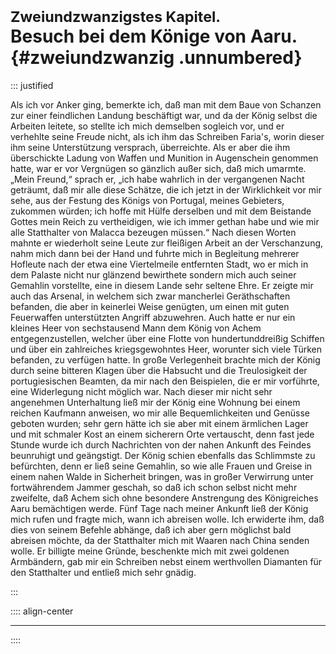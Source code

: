 # <small>Zweiundzwanzigstes Kapitel.</small><br />Besuch bei dem Könige von Aaru.{#zweiundzwanzig .unnumbered}

::: justified

Als ich vor Anker ging, bemerkte ich, daß man mit dem Baue von Schanzen zur
einer feindlichen Landung beschäftigt war, und da der König selbst die Arbeiten
leitete, so stellte ich mich demselben sogleich vor, und er verhehlte seine
Freude nicht, als ich ihm das Schreiben Faria's, worin dieser ihm seine
Unterstützung versprach, überreichte. Als er aber die ihm überschickte Ladung
von Waffen und Munition in Augenschein genommen hatte, war er vor Vergnügen so
gänzlich außer sich, daß mich umarmte. „Mein Freund,“ sprach er, „ich habe
wahrlich in der vergangenen Nacht geträumt, daß mir alle diese Schätze, die ich
jetzt in der Wirklichkeit vor mir sehe, aus der Festung des Königs von Portugal,
meines Gebieters, zukommen würden; ich hoffe mit Hülfe derselben und mit dem
Beistande Gottes mein Reich zu vertheidigen, wie ich immer gethan habe und wie
mir alle Statthalter von Malacca bezeugen müssen.“ Nach diesen Worten mahnte er
wiederholt seine Leute zur fleißigen Arbeit an der Verschanzung, nahm mich dann
bei der Hand und fuhrte mich in Begleitung mehrerer Hofleute nach der etwa eine
Viertelmeile entfernten Stadt, wo er mich in dem Palaste nicht nur glänzend
bewirthete sondern mich auch seiner Gemahlin vorstellte, eine in diesem Lande
sehr seltene Ehre. Er zeigte mir auch das Arsenal, in welchem sich zwar
mancherlei Geräthschaften befanden, die aber in keinerlei Weise genügten, um
einen mit guten Feuerwaffen unterstützten Angriff abzuwehren. Auch hatte er nur
ein kleines Heer von sechstausend Mann dem König von Achem entgegenzustellen,
welcher über eine Flotte von hundertunddreißig Schiffen und über ein zahlreiches
kriegsgewohntes Heer, worunter sich viele Türken befanden, zu verfügen hatte. In
große Verlegenheit brachte mich der König durch seine bitteren Klagen über die
Habsucht und die Treulosigkeit der portugiesischen Beamten, da mir nach den
Beispielen, die er mir vorführte, eine Widerlegung nicht möglich war. Nach
dieser mir nicht sehr angenehmen Unterhaltung ließ mir der König eine Wohnung
bei einem reichen Kaufmann anweisen, wo mir alle Bequemlichkeiten und Genüsse
geboten wurden; sehr gern hätte ich sie aber mit einem ärmlichen Lager und mit
schmaler Kost an einem sicherern Orte vertauscht, denn fast jede Stunde wurde
ich durch Nachrichten von der nahen Ankunft des Feindes beunruhigt und
geängstigt. Der König schien ebenfalls das Schlimmste zu befürchten, denn er
ließ seine Gemahlin, so wie alle Frauen und Greise in einem nahen Walde in
Sicherheit bringen, was in großer Verwirrung unter fortwährendem Jammer geschah,
so daß ich schon selbst nicht mehr zweifelte, daß Achem sich ohne besondere
Anstrengung des Königreiches Aaru bemächtigen werde. Fünf Tage nach meiner
Ankunft ließ der König mich rufen und fragte mich, wann ich abreisen wolle. Ich
erwiderte ihm, daß dies von seinem Befehle abhänge, daß ich aber gern möglichst
bald abreisen möchte, da der Statthalter mich mit Waaren nach China senden
wolle. Er billigte meine Gründe, beschenkte mich mit zwei goldenen Armbändern,
gab mir ein Schreiben nebst einem werthvollen Diamanten für den Statthalter und
entließ mich sehr gnädig.

:::

:::: align-center
****
::::

